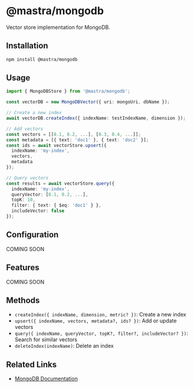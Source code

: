 # @mastra/mongodb

Vector store implementation for MongoDB.

## Installation

```bash
npm install @mastra/mongodb
```

## Usage

```typescript
import { MongoDBStore } from '@mastra/mongodb';

const vectorDB = new MongoDBVector({ uri: mongoUri, dbName });  

// Create a new index
await vectorDB.createIndex({ indexName: testIndexName, dimension });

// Add vectors
const vectors = [[0.1, 0.2, ...], [0.3, 0.4, ...]];
const metadata = [{ text: 'doc1' }, { text: 'doc2' }];
const ids = await vectorStore.upsert({
  indexName: 'my-index',
  vectors,
  metadata
});

// Query vectors
const results = await vectorStore.query({
  indexName: 'my-index',
  queryVector: [0.1, 0.2, ...],
  topK: 10,
  filter: { text: { $eq: 'doc1' } },
  includeVector: false
});
```

## Configuration

COMING SOON

## Features

COMING SOON

## Methods

- `createIndex({ indexName, dimension, metric? })`: Create a new index
- `upsert({ indexName, vectors, metadata?, ids? })`: Add or update vectors
- `query({ indexName, queryVector, topK?, filter?, includeVector? })`: Search for similar vectors
- `deleteIndex(indexName)`: Delete an index

## Related Links

- [MongoDB Documentation](https://www.mongodb.com/docs)
